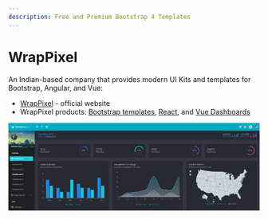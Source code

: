 ```yaml
---
description: Free and Premium Bootstrap 4 Templates
---
```


# WrapPixel

An Indian-based company that provides modern UI Kits and templates for Bootstrap, Angular, and Vue:

* [WrapPixel](https://bit.ly/2J1Fhwl) - official website
* WrapPixel products: [Bootstrap templates](https://bit.ly/3ej2y9S), [React](https://bit.ly/3ejUzJN), and [Vue Dashboards](https://bit.ly/2IF8QDS)

![WrapPixel - MaterialPro Dasboard](../../.gitbook/assets/docs-cover-wrappixel-materialpro.jpg)



